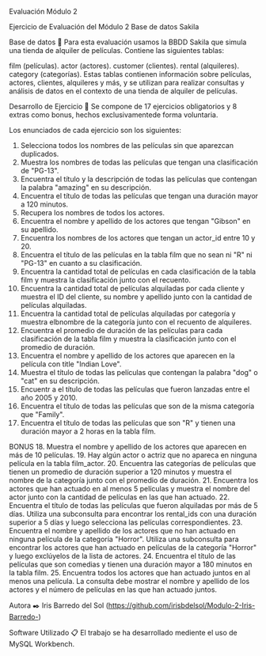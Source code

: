 Evaluación Módulo 2

Ejercicio de Evaluación del Módulo 2 Base de datos Sakila

Base de datos 🚀
Para esta evaluación usamos la BBDD Sakila que simula una tienda de alquiler de películas. Contiene las siguientes tablas:

film (películas).
actor (actores).
customer (clientes).
rental (alquileres).
category (categorías).
Estas tablas contienen información sobre películas, actores, clientes, alquileres y más, y se utilizan para realizar consultas y análisis de datos en el contexto de una tienda de alquiler de películas.

Desarrollo de Ejercicio 🔧
Se compone de 17 ejercicios obligatorios y 8 extras como bonus, hechos exclusivamentede forma voluntaria.

Los enunciados de cada ejercicio son los siguientes:
 1. Selecciona todos los nombres de las películas sin que aparezcan duplicados.
 2. Muestra los nombres de todas las películas que tengan una clasificación de "PG-13".
 3. Encuentra el título y la descripción de todas las películas que contengan la palabra "amazing" en su descripción.
 4. Encuentra el título de todas las películas que tengan una duración mayor a 120 minutos.
 5. Recupera los nombres de todos los actores.
 6. Encuentra el nombre y apellido de los actores que tengan "Gibson" en su apellido.
 7. Encuentra los nombres de los actores que tengan un actor_id entre 10 y 20.
 8. Encuentra el título de las películas en la tabla film que no sean ni "R" ni "PG-13" en cuanto a su clasificación.
 9. Encuentra la cantidad total de películas en cada clasificación de la tabla film y muestra la clasificación junto con el recuento.
 10. Encuentra la cantidad total de películas alquiladas por cada cliente y muestra el ID del cliente, su nombre y apellido junto con la cantidad de películas alquiladas.
 11. Encuentra la cantidad total de películas alquiladas por categoría y muestra elbnombre de la categoría junto con el recuento de alquileres.
 12. Encuentra el promedio de duración de las películas para cada clasificación de la tabla film y muestra la clasificación junto con el promedio de duración.
 13. Encuentra el nombre y apellido de los actores que aparecen en la película con title "Indian Love".
 14. Muestra el título de todas las películas que contengan la palabra "dog" o "cat" en su descripción.
 15. Encuentr a el título de todas las películas que fueron lanzadas entre el año 2005 y 2010.
 16. Encuentra el título de todas las películas que son de la misma categoría que "Family".
 17. Encuentra el título de todas las películas que son "R" y tienen una duración mayor a 2 horas en la tabla film.

 BONUS
 18. Muestra el nombre y apellido de los actores que aparecen en más de 10 películas.
 19. Hay algún actor o actriz que no apareca en ninguna película en la tabla film_actor.
 20. Encuentra las categorías de películas que tienen un promedio de duración superior a 120 minutos y muestra el nombre de la categoría junto con el promedio de duración.
 21. Encuentra los actores que han actuado en al menos 5 películas y muestra el nombre del actor junto con la cantidad de películas en las que han actuado.
 22. Encuentra el título de todas las películas que fueron alquiladas por más de 5 días. Utiliza una subconsulta para encontrar los rental_ids con una duración superior a 5 días y luego selecciona las películas correspondientes.
 23. Encuentra el nombre y apellido de los actores que no han actuado en ninguna película de la categoría "Horror". Utiliza una subconsulta para encontrar los actores que han actuado en películas de la categoría "Horror" y luego exclúyelos de la lista de actores.
 24. Encuentra el título de las películas que son comedias y tienen una duración mayor a 180 minutos en la tabla film.
 25. Encuentra todos los actores que han actuado juntos en al menos una película. La consulta debe mostrar el nombre y apellido de los actores y el número de películas en las que han actuado juntos.

 Autora ✒️
 Iris Barredo del Sol (https://github.com/irisbdelsol/Modulo-2-Iris-Barredo-)

 Software Utilizado 📋
 El trabajo se ha desarrollado mediente el uso de MySQL Workbench.
